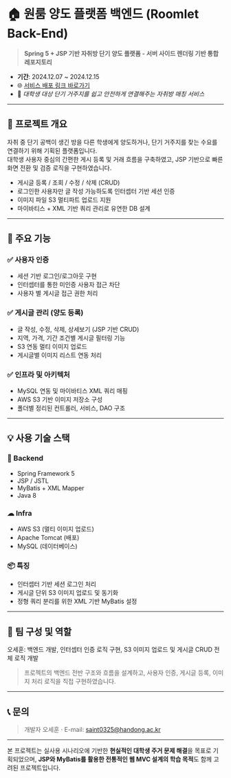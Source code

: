 # 🏠 원룸 양도 플랫폼 백엔드 (Roomlet Back-End)

> **Spring 5 + JSP 기반 자취방 단기 양도 플랫폼 - 서버 사이드 렌더링 기반 통합 레포지토리**

- **기간**: 2024.12.07 ~ 2024.12.15
- 🌐 [서비스 배포 링크 바로가기](http://walab.handong.edu:8080/OSS24_22101050_1/)
- 🧪 *대학생 대상 단기 거주지를 쉽고 안전하게 연결해주는 자취방 매칭 서비스*

---

## 📌 프로젝트 개요

자취 중 단기 공백이 생긴 방을 다른 학생에게 양도하거나, 단기 거주지를 찾는 수요를 연결하기 위해 기획된 플랫폼입니다.  
대학생 사용자 중심의 간편한 게시 등록 및 거래 흐름을 구축하였고, JSP 기반으로 빠른 화면 전환 및 검증 로직을 구현하였습니다.

- 게시글 등록 / 조회 / 수정 / 삭제 (CRUD)
- 로그인한 사용자만 글 작성 가능하도록 인터셉터 기반 세션 인증
- 이미지 파일 S3 멀티파트 업로드 지원
- 마이바티스 + XML 기반 쿼리 관리로 유연한 DB 설계

---

## 🧩 주요 기능

### ✅ 사용자 인증
- 세션 기반 로그인/로그아웃 구현
- 인터셉터를 통한 미인증 사용자 접근 차단
- 사용자 별 게시글 접근 권한 처리

### ✅ 게시글 관리 (양도 등록)
- 글 작성, 수정, 삭제, 상세보기 (JSP 기반 CRUD)
- 지역, 가격, 기간 조건별 게시글 필터링 기능
- S3 연동 멀티 이미지 업로드
- 게시글별 이미지 리스트 연동 처리

### ✅ 인프라 및 아키텍처
- MySQL 연동 및 마이바티스 XML 쿼리 매핑
- AWS S3 기반 이미지 저장소 구성
- 폴더별 정리된 컨트롤러, 서비스, DAO 구조

---

## 💡 사용 기술 스택

### 🧱 Backend
- Spring Framework 5
- JSP / JSTL
- MyBatis + XML Mapper
- Java 8

### ☁ Infra
- AWS S3 (멀티 이미지 업로드)
- Apache Tomcat (배포)
- MySQL (데이터베이스)

### 📦 특징
- 인터셉터 기반 세션 로그인 처리
- 게시글 단위 S3 이미지 업로드 및 동기화
- 정형 쿼리 분리를 위한 XML 기반 MyBatis 설정

---

## 👥 팀 구성 및 역할

오세훈: 백엔드 개발, 인터셉터 인증 로직 구현, S3 이미지 업로드 및 게시글 CRUD 전체 로직 개발

> 프로젝트의 백엔드 전반 구조와 흐름을 설계하고, 사용자 인증, 게시글 등록, 이미지 처리 로직을 직접 구현하였습니다.

---

## 📞 문의
> 개발자 오세훈 · E-mail: saint0325@handong.ac.kr

---

본 프로젝트는 실사용 시나리오에 기반한 **현실적인 대학생 주거 문제 해결**을 목표로 기획되었으며, **JSP와 MyBatis를 활용한 전통적인 웹 MVC 설계의 학습 목적**도 함께 고려된 프로젝트입니다.
